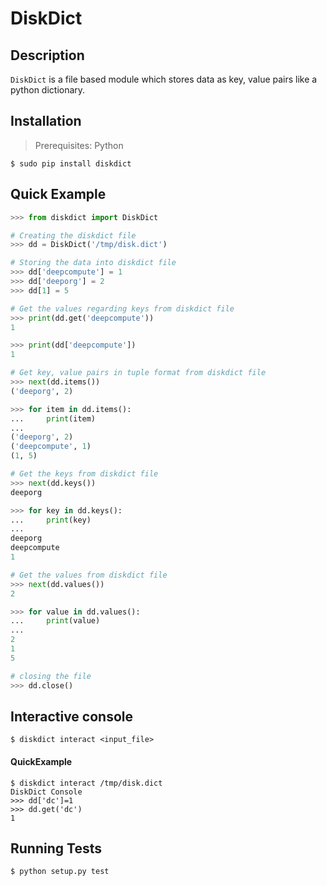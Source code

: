 # DiskDict

## Description
`DiskDict` is a file based module which stores data as key, value pairs like a python dictionary.

## Installation

> Prerequisites: Python

```
$ sudo pip install diskdict
```

## Quick Example

```python
>>> from diskdict import DiskDict

# Creating the diskdict file
>>> dd = DiskDict('/tmp/disk.dict')

# Storing the data into diskdict file
>>> dd['deepcompute'] = 1
>>> dd['deeporg'] = 2
>>> dd[1] = 5

# Get the values regarding keys from diskdict file
>>> print(dd.get('deepcompute'))
1

>>> print(dd['deepcompute'])
1

# Get key, value pairs in tuple format from diskdict file
>>> next(dd.items())
('deeporg', 2)

>>> for item in dd.items():
...     print(item)
...
('deeporg', 2)
('deepcompute', 1)
(1, 5)

# Get the keys from diskdict file
>>> next(dd.keys())
deeporg

>>> for key in dd.keys():
...     print(key)
...
deeporg
deepcompute
1

# Get the values from diskdict file
>>> next(dd.values())
2

>>> for value in dd.values():
...     print(value)
...
2
1
5

# closing the file
>>> dd.close()

```
## Interactive console
```
$ diskdict interact <input_file>
```
#### QuickExample
```
$ diskdict interact /tmp/disk.dict
DiskDict Console
>>> dd['dc']=1
>>> dd.get('dc')
1
```

## Running Tests

```
$ python setup.py test
```


